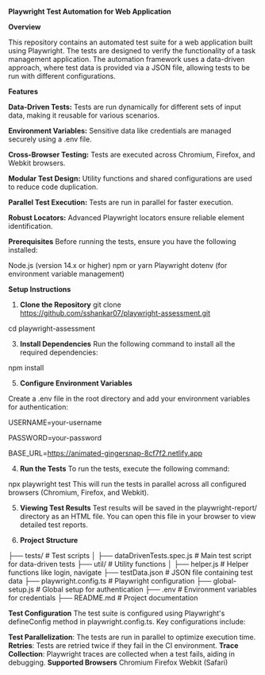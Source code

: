 **Playwright Test Automation for Web Application**

**Overview**

This repository contains an automated test suite for a web application built using Playwright. 
The tests are designed to verify the functionality of a task management application. 
The automation framework uses a data-driven approach, where test data is provided via a JSON file, allowing tests to be run with different configurations.

**Features**

**Data-Driven Tests:** Tests are run dynamically for different sets of input data, making it reusable for various scenarios.

**Environment Variables:** Sensitive data like credentials are managed securely using a .env file.

**Cross-Browser Testing:** Tests are executed across Chromium, Firefox, and Webkit browsers.

**Modular Test Design:** Utility functions and shared configurations are used to reduce code duplication.

**Parallel Test Execution:** Tests are run in parallel for faster execution.

**Robust Locators:** Advanced Playwright locators ensure reliable element identification.


**Prerequisites**
Before running the tests, ensure you have the following installed:

Node.js (version 14.x or higher)
npm or yarn
Playwright
dotenv (for environment variable management)

**Setup Instructions**
1. **Clone the Repository**
git clone https://github.com/sshankar07/playwright-assessment.git

cd playwright-assessment

3. **Install Dependencies**
Run the following command to install all the required dependencies:

npm install

5. **Configure Environment Variables**
   
Create a .env file in the root directory and add your environment variables for authentication:

USERNAME=your-username

PASSWORD=your-password

BASE_URL=https://animated-gingersnap-8cf7f2.netlify.app

4. **Run the Tests**
To run the tests, execute the following command:

npx playwright test
This will run the tests in parallel across all configured browsers (Chromium, Firefox, and Webkit).

5. **Viewing Test Results**
Test results will be saved in the playwright-report/ directory as an HTML file. You can open this file in your browser to view detailed test reports.

6. **Project Structure**

├── tests/                    # Test scripts
│   ├── dataDrivenTests.spec.js  # Main test script for data-driven tests
├── util/                     # Utility functions
│   ├── helper.js             # Helper functions like login, navigate
├── testData.json             # JSON file containing test data
├── playwright.config.ts      # Playwright configuration
├── global-setup.js           # Global setup for authentication
├── .env                      # Environment variables for credentials
├── README.md                 # Project documentation


**Test Configuration**
The test suite is configured using Playwright's defineConfig method in playwright.config.ts. 
Key configurations include:

**Test Parallelization**: The tests are run in parallel to optimize execution time.
**Retries**: Tests are retried twice if they fail in the CI environment.
**Trace Collection**: Playwright traces are collected when a test fails, aiding in debugging.
**Supported Browsers**
Chromium
Firefox
Webkit (Safari)
